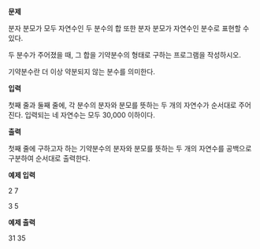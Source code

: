**문제**

분자 분모가 모두 자연수인 두 분수의 합 또한 분자 분모가 자연수인 분수로 표현할 수 있다.

두 분수가 주어졌을 때, 그 합을 기약분수의 형태로 구하는 프로그램을 작성하시오.

기약분수란 더 이상 약분되지 않는 분수를 의미한다.  

**입력**

첫째 줄과 둘째 줄에, 각 분수의 분자와 분모를 뜻하는 두 개의 자연수가 순서대로 주어진다. 입력되는 네 자연수는 모두 30,000 이하이다.

 

**출력**

첫째 줄에 구하고자 하는 기약분수의 분자와 분모를 뜻하는 두 개의 자연수를 공백으로 구분하여 순서대로 출력한다.

 

**예제 입력**

2 7 

3 5

**예제 출력**

31 35